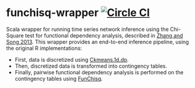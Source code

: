 [Ckmeans.1d.dp]: https://cran.r-project.org/web/packages/Ckmeans.1d.dp/index.html  "Ckmeans.1d.dp"
[FunChisq]: https://cran.r-project.org/web/packages/FunChisq/index.html  "FunChisq"
[Zhang and Song 2013]: http://arxiv.org/pdf/1311.2707v3.pdf  "Zhang and Song 2013"

# funchisq-wrapper [![Circle CI](https://circleci.com/gh/koksal/funchisq-wrapper.svg?style=svg)](https://circleci.com/gh/koksal/funchisq-wrapper)
Scala wrapper for running time series network inference using the Chi-Square test for functional dependency analysis, described in [Zhang and Song 2013]. This wrapper provides an end-to-end inference pipeline, using the original R implementations:
* First, data is discretized using [Ckmeans.1d.dp].
* Then, discretized data is transformed into contingency tables.
* Finally, pairwise functional dependency analysis is performed on the contingency tables using [FunChisq].
